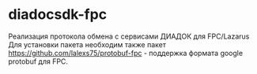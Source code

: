 # diadocsdk-fpc
Реализация протокола обмена с сервисами ДИАДОК для FPC/Lazarus
Для установки пакета необходим также пакет https://github.com/lalexs75/protobuf-fpc - поддержка формата google protobuf для FPC.
